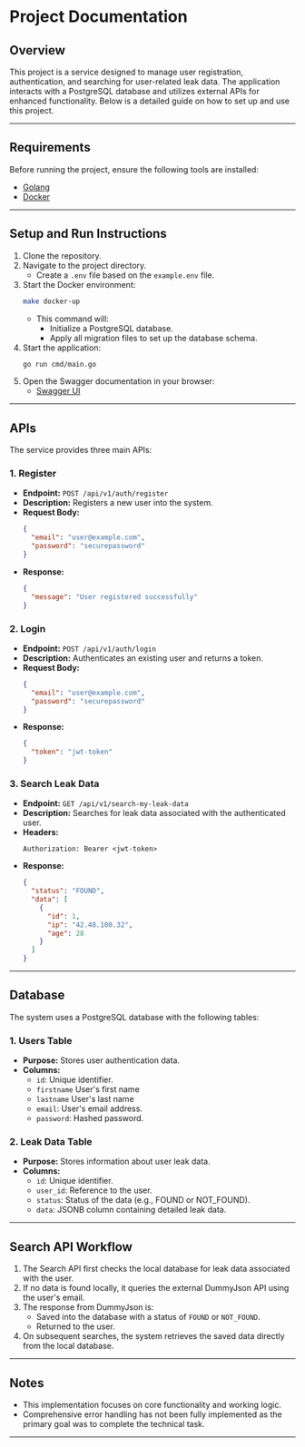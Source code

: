 # Project Documentation

## Overview
This project is a service designed to manage user registration, authentication, and searching for user-related leak data. The application interacts with a PostgreSQL database and utilizes external APIs for enhanced functionality. Below is a detailed guide on how to set up and use this project.

---

## Requirements
Before running the project, ensure the following tools are installed:
- [Golang](https://golang.org/)
- [Docker](https://www.docker.com/)

---

## Setup and Run Instructions
1. Clone the repository.
2. Navigate to the project directory.
    - Create a `.env` file based on the `example.env` file.
3. Start the Docker environment:
   ```bash
   make docker-up
   ```
    - This command will:
        - Initialize a PostgreSQL database.
        - Apply all migration files to set up the database schema.
4. Start the application:
      ```bash
      go run cmd/main.go
      ```
5. Open the Swagger documentation in your browser:
    - [Swagger UI](http://localhost:8080/api/v1/swagger/index.html)

---

## APIs
The service provides three main APIs:

### 1. Register
- **Endpoint:** `POST /api/v1/auth/register`
- **Description:** Registers a new user into the system.
- **Request Body:**
  ```json
  {
    "email": "user@example.com",
    "password": "securepassword"
  }
  ```
- **Response:**
  ```json
  {
    "message": "User registered successfully"
  }
  ```

### 2. Login
- **Endpoint:** `POST /api/v1/auth/login`
- **Description:** Authenticates an existing user and returns a token.
- **Request Body:**
  ```json
  {
    "email": "user@example.com",
    "password": "securepassword"
  }
  ```
- **Response:**
  ```json
  {
    "token": "jwt-token"
  }
  ```

### 3. Search Leak Data
- **Endpoint:** `GET /api/v1/search-my-leak-data`
- **Description:** Searches for leak data associated with the authenticated user.
- **Headers:**
  ```text
  Authorization: Bearer <jwt-token>
  ```
- **Response:**
  ```json
  {
    "status": "FOUND",
    "data": [
      {
        "id": 1,
        "ip": "42.48.100.32",
        "age": 28
      }
    ]
  }
  ```

---

## Database
The system uses a PostgreSQL database with the following tables:

### 1. Users Table
- **Purpose:** Stores user authentication data.
- **Columns:**
    - `id`: Unique identifier.
    - `firstname` User's first name 
    - `lastname` User's last name
    - `email`: User's email address.
    - `password`: Hashed password.

### 2. Leak Data Table
- **Purpose:** Stores information about user leak data.
- **Columns:**
    - `id`: Unique identifier.
    - `user_id`: Reference to the user.
    - `status`: Status of the data (e.g., FOUND or NOT_FOUND).
    - `data`: JSONB column containing detailed leak data.

---

## Search API Workflow
1. The Search API first checks the local database for leak data associated with the user.
2. If no data is found locally, it queries the external DummyJson API using the user's email.
3. The response from DummyJson is:
    - Saved into the database with a status of `FOUND` or `NOT_FOUND`.
    - Returned to the user.
4. On subsequent searches, the system retrieves the saved data directly from the local database.

---

## Notes
- This implementation focuses on core functionality and working logic.
- Comprehensive error handling has not been fully implemented as the primary goal was to complete the technical task.

---